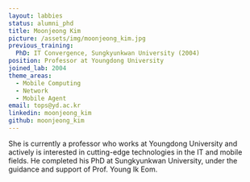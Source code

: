 ```yaml
---
layout: labbies
status: alumni_phd
title: Moonjeong Kim
picture: /assets/img/moonjeong_kim.jpg
previous_training:
  PhD: IT Convergence, Sungkyunkwan University (2004)
position: Professor at Youngdong University
joined_lab: 2004
theme_areas:
  - Mobile Computing
  - Network
  - Mobile Agent
email: tops@yd.ac.kr
linkedin: moonjeong_kim
github: moonjeong_kim
---
```


She is currently a professor who works at Youngdong University
and actively is interested in cutting-edge technologies in the IT and mobile fields. He completed his PhD at Sungkyunkwan University, under the guidance and support of Prof. Young Ik Eom.

 
